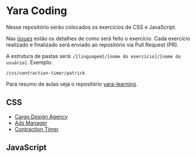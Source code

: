 # Yara Coding

Nesse repositório serão colocados os exercícios de CSS e JavaScript. 

Nas [*issues*](https://github.com/parkejunior/yara-coding/issues) estão os detalhes de como será feito o exercício.
Cada exercício realizado e finalizado será enviado ao repositório via Pull Request (PR).

A estrutura de pastas será: `/[linguagem]/[nome do exercício]/[nome do usuário]`. Exemplo:
```
/css/contraction-timer/patrick
```

Para resumo de aulas veja o repositório [yara-learning](https://github.com/parkejunior/yara-learning).

## CSS
- [Cargo Design Agency](css/cargo-design-agency)
- [Ads Manager](css/ads-manager)
- [Contraction Timer](css/contraction-timer)

## JavaScript